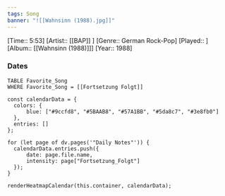 ```yaml
---
tags: Song  
banner: "![[Wahnsinn (1988).jpg]]"
---
```

[Time:: 5:53]
[Artist:: [[BAP]] ]
[Genre:: German Rock-Pop]
[Played:: ]
[Album:: [[Wahnsinn (1988)]]]
[Year:: 1988]
### Dates
````dataview
TABLE Favorite_Song
WHERE Favorite_Song = [[Fortsetzung Folgt]]
````
  ```dataviewjs
const calendarData = { 
	colors: { 
		blue: ["#9ccfd8", "#5BAAB8", "#57A1BB", "#5da8c7", "#3e8fb0"] 
	}, 
	entries: [] 
}; 

for (let page of dv.pages('"Daily Notes"')) { 
	calendarData.entries.push({ 
		date: page.file.name, 
		intensity: page["Fortsetzung_Folgt"]
	}); 
} 

renderHeatmapCalendar(this.container, calendarData);
```
